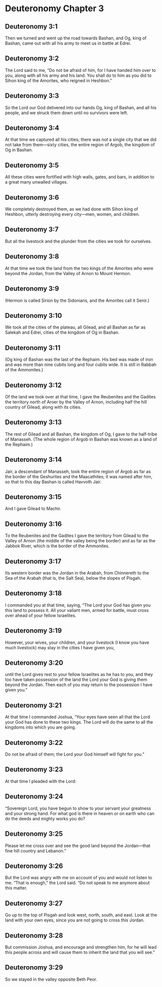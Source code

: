 # Deuteronomy Chapter 3

## Deuteronomy 3:1
Then we turned and went up the road towards Bashan, and Og, king of Bashan, came out with all his army to meet us in battle at Edrei.

## Deuteronomy 3:2
The Lord said to me, “Do not be afraid of him, for I have handed him over to you, along with all his army and his land. You shall do to him as you did to Sihon king of the Amorites, who reigned in Heshbon.”

## Deuteronomy 3:3
So the Lord our God delivered into our hands Og, king of Bashan, and all his people, and we struck them down until no survivors were left.

## Deuteronomy 3:4
At that time we captured all his cities; there was not a single city that we did not take from them—sixty cities, the entire region of Argob, the kingdom of Og in Bashan.

## Deuteronomy 3:5
All these cities were fortified with high walls, gates, and bars, in addition to a great many unwalled villages.

## Deuteronomy 3:6
We completely destroyed them, as we had done with Sihon king of Heshbon, utterly destroying every city—men, women, and children.

## Deuteronomy 3:7
But all the livestock and the plunder from the cities we took for ourselves.

## Deuteronomy 3:8
At that time we took the land from the two kings of the Amorites who were beyond the Jordan, from the Valley of Arnon to Mount Hermon.

## Deuteronomy 3:9
(Hermon is called Sirion by the Sidonians, and the Amorites call it Senir.)

## Deuteronomy 3:10
We took all the cities of the plateau, all Gilead, and all Bashan as far as Salekah and Edrei, cities of the kingdom of Og in Bashan.

## Deuteronomy 3:11
(Og king of Bashan was the last of the Rephaim. His bed was made of iron and was more than nine cubits long and four cubits wide. It is still in Rabbah of the Ammonites.)

## Deuteronomy 3:12
Of the land we took over at that time, I gave the Reubenites and the Gadites the territory north of Aroer by the Valley of Arnon, including half the hill country of Gilead, along with its cities.

## Deuteronomy 3:13
The rest of Gilead and all Bashan, the kingdom of Og, I gave to the half-tribe of Manasseh. (The whole region of Argob in Bashan was known as a land of the Rephaim.)

## Deuteronomy 3:14
Jair, a descendant of Manasseh, took the entire region of Argob as far as the border of the Geshurites and the Maacathites; it was named after him, so that to this day Bashan is called Havvoth Jair.

## Deuteronomy 3:15
And I gave Gilead to Machir.

## Deuteronomy 3:16
To the Reubenites and the Gadites I gave the territory from Gilead to the Valley of Arnon (the middle of the valley being the border) and as far as the Jabbok River, which is the border of the Ammonites.

## Deuteronomy 3:17
Its western border was the Jordan in the Arabah, from Chinnereth to the Sea of the Arabah (that is, the Salt Sea), below the slopes of Pisgah.

## Deuteronomy 3:18
I commanded you at that time, saying, “The Lord your God has given you this land to possess it. All your valiant men, armed for battle, must cross over ahead of your fellow Israelites.

## Deuteronomy 3:19
However, your wives, your children, and your livestock (I know you have much livestock) may stay in the cities I have given you,

## Deuteronomy 3:20
until the Lord gives rest to your fellow Israelites as he has to you, and they too have taken possession of the land the Lord your God is giving them beyond the Jordan. Then each of you may return to the possession I have given you.”

## Deuteronomy 3:21
At that time I commanded Joshua, “Your eyes have seen all that the Lord your God has done to these two kings. The Lord will do the same to all the kingdoms into which you are going.

## Deuteronomy 3:22
Do not be afraid of them; the Lord your God himself will fight for you.”

## Deuteronomy 3:23
At that time I pleaded with the Lord:

## Deuteronomy 3:24
“Sovereign Lord, you have begun to show to your servant your greatness and your strong hand. For what god is there in heaven or on earth who can do the deeds and mighty works you do?

## Deuteronomy 3:25
Please let me cross over and see the good land beyond the Jordan—that fine hill country and Lebanon.”

## Deuteronomy 3:26
But the Lord was angry with me on account of you and would not listen to me. “That is enough,” the Lord said. “Do not speak to me anymore about this matter.

## Deuteronomy 3:27
Go up to the top of Pisgah and look west, north, south, and east. Look at the land with your own eyes, since you are not going to cross this Jordan.

## Deuteronomy 3:28
But commission Joshua, and encourage and strengthen him, for he will lead this people across and will cause them to inherit the land that you will see.”

## Deuteronomy 3:29
So we stayed in the valley opposite Beth Peor.
